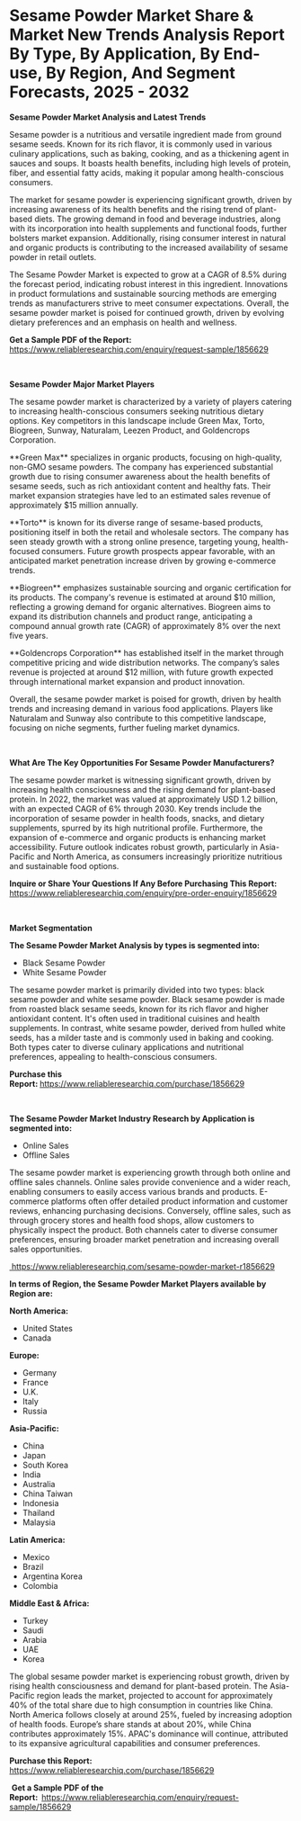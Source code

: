 <p><h1>Sesame Powder Market Share & Market New Trends Analysis Report By Type, By Application, By End-use, By Region, And Segment Forecasts, 2025 - 2032</h1></p><p><strong>Sesame Powder Market Analysis and Latest Trends</strong></p>
<p><p>Sesame powder is a nutritious and versatile ingredient made from ground sesame seeds. Known for its rich flavor, it is commonly used in various culinary applications, such as baking, cooking, and as a thickening agent in sauces and soups. It boasts health benefits, including high levels of protein, fiber, and essential fatty acids, making it popular among health-conscious consumers.</p><p>The market for sesame powder is experiencing significant growth, driven by increasing awareness of its health benefits and the rising trend of plant-based diets. The growing demand in food and beverage industries, along with its incorporation into health supplements and functional foods, further bolsters market expansion. Additionally, rising consumer interest in natural and organic products is contributing to the increased availability of sesame powder in retail outlets.</p><p>The Sesame Powder Market is expected to grow at a CAGR of 8.5% during the forecast period, indicating robust interest in this ingredient. Innovations in product formulations and sustainable sourcing methods are emerging trends as manufacturers strive to meet consumer expectations. Overall, the sesame powder market is poised for continued growth, driven by evolving dietary preferences and an emphasis on health and wellness.</p></p>
<p><strong>Get a Sample PDF of the Report:&nbsp;</strong> <a href="https://www.reliableresearchiq.com/enquiry/request-sample/1856629?utm_campaign=123&utm_medium=2&utm_source=Github&utm_content=ia&utm_term=16042025&utm_id=sesame-powder">https://www.reliableresearchiq.com/enquiry/request-sample/1856629</a></p>
<p>&nbsp;</p>
<p><strong>Sesame Powder Major Market Players</strong></p>
<p><p>The sesame powder market is characterized by a variety of players catering to increasing health-conscious consumers seeking nutritious dietary options. Key competitors in this landscape include Green Max, Torto, Biogreen, Sunway, Naturalam, Leezen Product, and Goldencrops Corporation.</p><p>**Green Max** specializes in organic products, focusing on high-quality, non-GMO sesame powders. The company has experienced substantial growth due to rising consumer awareness about the health benefits of sesame seeds, such as rich antioxidant content and healthy fats. Their market expansion strategies have led to an estimated sales revenue of approximately $15 million annually.</p><p>**Torto** is known for its diverse range of sesame-based products, positioning itself in both the retail and wholesale sectors. The company has seen steady growth with a strong online presence, targeting young, health-focused consumers. Future growth prospects appear favorable, with an anticipated market penetration increase driven by growing e-commerce trends.</p><p>**Biogreen** emphasizes sustainable sourcing and organic certification for its products. The company's revenue is estimated at around $10 million, reflecting a growing demand for organic alternatives. Biogreen aims to expand its distribution channels and product range, anticipating a compound annual growth rate (CAGR) of approximately 8% over the next five years.</p><p>**Goldencrops Corporation** has established itself in the market through competitive pricing and wide distribution networks. The company’s sales revenue is projected at around $12 million, with future growth expected through international market expansion and product innovation.</p><p>Overall, the sesame powder market is poised for growth, driven by health trends and increasing demand in various food applications. Players like Naturalam and Sunway also contribute to this competitive landscape, focusing on niche segments, further fueling market dynamics.</p></p>
<p>&nbsp;</p>
<p><strong>What Are The Key Opportunities For Sesame Powder Manufacturers?</strong></p>
<p><p>The sesame powder market is witnessing significant growth, driven by increasing health consciousness and the rising demand for plant-based protein. In 2022, the market was valued at approximately USD 1.2 billion, with an expected CAGR of 6% through 2030. Key trends include the incorporation of sesame powder in health foods, snacks, and dietary supplements, spurred by its high nutritional profile. Furthermore, the expansion of e-commerce and organic products is enhancing market accessibility. Future outlook indicates robust growth, particularly in Asia-Pacific and North America, as consumers increasingly prioritize nutritious and sustainable food options.</p></p>
<p><strong>Inquire or Share Your Questions If Any Before Purchasing This Report:</strong> <a href="https://www.reliableresearchiq.com/enquiry/pre-order-enquiry/1856629?utm_campaign=123&utm_medium=2&utm_source=Github&utm_content=ia&utm_term=16042025&utm_id=sesame-powder">https://www.reliableresearchiq.com/enquiry/pre-order-enquiry/1856629</a></p>
<p>&nbsp;</p>
<p><strong>Market Segmentation</strong></p>
<p><strong>The Sesame Powder Market Analysis by types is segmented into:</strong></p>
<p><ul><li>Black Sesame Powder</li><li>White Sesame Powder</li></ul></p>
<p><p>The sesame powder market is primarily divided into two types: black sesame powder and white sesame powder. Black sesame powder is made from roasted black sesame seeds, known for its rich flavor and higher antioxidant content. It's often used in traditional cuisines and health supplements. In contrast, white sesame powder, derived from hulled white seeds, has a milder taste and is commonly used in baking and cooking. Both types cater to diverse culinary applications and nutritional preferences, appealing to health-conscious consumers.</p></p>
<p><strong>Purchase this Report:&nbsp;</strong><a href="https://www.reliableresearchiq.com/purchase/1856629?utm_campaign=123&utm_medium=2&utm_source=Github&utm_content=ia&utm_term=16042025&utm_id=sesame-powder">https://www.reliableresearchiq.com/purchase/1856629</a></p>
<p>&nbsp;</p>
<p><strong>The Sesame Powder Market Industry Research by Application is segmented into:</strong></p>
<p><ul><li>Online Sales</li><li>Offline Sales</li></ul></p>
<p><p>The sesame powder market is experiencing growth through both online and offline sales channels. Online sales provide convenience and a wider reach, enabling consumers to easily access various brands and products. E-commerce platforms often offer detailed product information and customer reviews, enhancing purchasing decisions. Conversely, offline sales, such as through grocery stores and health food shops, allow customers to physically inspect the product. Both channels cater to diverse consumer preferences, ensuring broader market penetration and increasing overall sales opportunities.</p></p>
<p><a href="https://www.reliableresearchiq.com/sesame-powder-market-r1856629?utm_campaign=123&utm_medium=2&utm_source=Github&utm_content=ia&utm_term=16042025&utm_id=sesame-powder">&nbsp;https://www.reliableresearchiq.com/sesame-powder-market-r1856629</a></p>
<p><strong>In terms of Region, the Sesame Powder Market Players available by Region are:</strong></p>
<p>
    <p> <strong> North America: </strong>
        <ul>
            <li>United States</li>
            <li>Canada</li>
        </ul>
        </p> 
    <p> <strong> Europe: </strong>
        <ul>
            <li>Germany</li>
            <li>France</li>
            <li>U.K.</li>
            <li>Italy</li>
            <li>Russia</li>
        </ul>
        </p> 
    <p> <strong> Asia-Pacific: </strong>
        <ul>
            <li>China</li>
            <li>Japan</li>
            <li>South Korea</li>
            <li>India</li>
            <li>Australia</li>
            <li>China Taiwan</li>
            <li>Indonesia</li>
            <li>Thailand</li>
            <li>Malaysia</li>
        </ul>
        </p> 
    <p> <strong> Latin America: </strong>
        <ul>
            <li>Mexico</li>
            <li>Brazil</li>
            <li>Argentina Korea</li>
            <li>Colombia</li>
        </ul>
        </p> 
    <p> <strong> Middle East & Africa: </strong>
        <ul>
            <li>Turkey</li>
            <li>Saudi</li>
            <li>Arabia</li>
            <li>UAE</li>
            <li>Korea</li>
        </ul>
    </p>
    </p>
<p><p>The global sesame powder market is experiencing robust growth, driven by rising health consciousness and demand for plant-based protein. The Asia-Pacific region leads the market, projected to account for approximately 40% of the total share due to high consumption in countries like China. North America follows closely at around 25%, fueled by increasing adoption of health foods. Europe’s share stands at about 20%, while China contributes approximately 15%. APAC's dominance will continue, attributed to its expansive agricultural capabilities and consumer preferences.</p></p>
<p><strong>Purchase this Report: </strong><a href="https://www.reliableresearchiq.com/purchase/1856629?utm_campaign=123&utm_medium=2&utm_source=Github&utm_content=ia&utm_term=16042025&utm_id=sesame-powder">https://www.reliableresearchiq.com/purchase/1856629</a></p>
<p>&nbsp;<strong>Get a Sample PDF of the Report:&nbsp;&nbsp;</strong><a href="https://www.reliableresearchiq.com/enquiry/request-sample/1856629?utm_campaign=123&utm_medium=2&utm_source=Github&utm_content=ia&utm_term=16042025&utm_id=sesame-powder">https://www.reliableresearchiq.com/enquiry/request-sample/1856629</a></p>
<p><strong></strong></p>
<p><p></p><p></p><p></p></p>